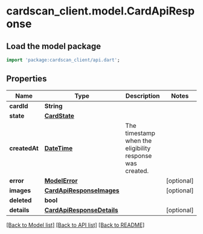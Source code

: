 # cardscan_client.model.CardApiResponse

## Load the model package
```dart
import 'package:cardscan_client/api.dart';
```

## Properties
Name | Type | Description | Notes
------------ | ------------- | ------------- | -------------
**cardId** | **String** |  | 
**state** | [**CardState**](CardState.md) |  | 
**createdAt** | [**DateTime**](DateTime.md) | The timestamp when the eligibility response was created. | 
**error** | [**ModelError**](ModelError.md) |  | [optional] 
**images** | [**CardApiResponseImages**](CardApiResponseImages.md) |  | [optional] 
**deleted** | **bool** |  | 
**details** | [**CardApiResponseDetails**](CardApiResponseDetails.md) |  | [optional] 

[[Back to Model list]](../README.md#documentation-for-models) [[Back to API list]](../README.md#documentation-for-api-endpoints) [[Back to README]](../README.md)


